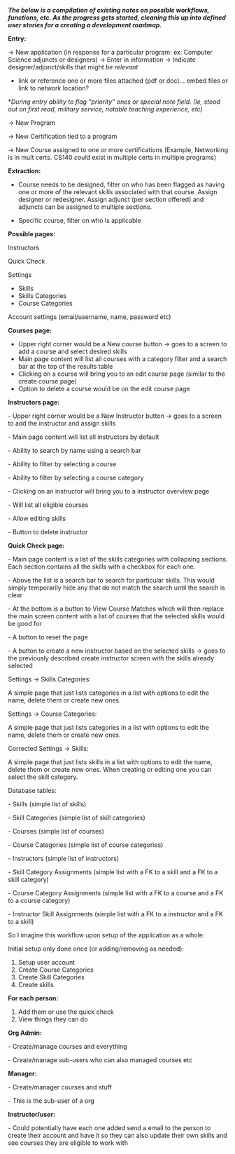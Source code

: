 ***The below is a compilation of existing notes on possible workflows, functions, etc. As the progress gets started, cleaning this up into defined user stories for a creating a development roadmap.***

**Entry:**

-> New application (in response for a particular program: ex: Computer Science adjuncts or designers) -> Enter in information -> Indicate designer/adjunct/skills that might *be relevant* 

- link or reference one or more files attached (pdf or doc)… embed files or link to network location? 

**During entry ability to flag “priority” ones or special note field. (Ie, stood out on first read, military service, notable teaching experience, etc)* 

-> New Program

-> New Certification tied to a program

-> New Course assigned to one or more certifications (Example, Networking is in mult certs. CS140 *could* exist in multiple certs in multiple programs)

**Extraction:**

- Course needs to be designed, filter on who has been flagged as having one or more of the relevant skills associated with that course. Assign designer or redesigner. Assign adjunct (per section offered) and adjuncts can be assigned to multiple sections. 

- Specific course, filter on who is applicable

**Possible pages:**

Instructors

Quick Check

Settings

- Skills
- Skills Categories
- Course Categories

Account settings (email/username, name, password etc)

**Courses page:**

- Upper right corner would be a New course button -> goes to a screen to add a course and select desired skills
- Main page content will list all courses with a category filter and a search bar at the top of the results table
- Clicking on a course will bring you to an edit course page (similar to the create course page)
- Option to delete a course would be on the edit course page

**Instructors page:**

\- Upper right corner would be a New Instructor button -> goes to a screen to add the instructor and assign skills

\- Main page content will list all instructors by default

 \- Ability to search by name using a search bar

 \- Ability to filter by selecting a course

 \- Ability to filter by selecting a course category

\- Clicking on an instructor will bring you to a instructor overview page

 \- Will list all eligible courses

 \- Allow editing skills

 \- Button to delete instructor

**Quick Check page:**

\- Main page content is a list of the skills categories with collapsing sections. Each section contains all the skills with a checkbox for each one.

\- Above the list is a search bar to search for particular skills. This would simply temporarily hide any that do not match the search until the search is clear

\- At the bottom is a button to View Course Matches which will then replace the main screen content with a list of courses that the selected skills would be good for

\- A button to reset the page

\- A button to create a new instructor based on the selected skills -> goes to the previously described create instructor screen with the skills already selected

Settings -> Skills Categories:

A simple page that just lists categories in a list with options to edit the name, delete them or create new ones.

Settings -> Course Categories:

A simple page that just lists categories in a list with options to edit the name, delete them or create new ones.

Corrected Settings -> Skills:

A simple page that just lists skills in a list with options to edit the name, delete them or create new ones. When creating or editing one you can select the skill category.

Database tables:

\- Skills (simple list of skills)

\- Skill Categories (simple list of skill categories)

\- Courses (simple list of courses)

\- Course Categories (simple list of course categories)

\- Instructors (simple list of instructors)

\- Skill Category Assignments (simple list with a FK to a skill and a FK to a skill category)

\- Course Category Assignments (simple list with a FK to a course and a FK to a course category)

\- Instructor Skill Assignments (simple list with a FK to a instructor and a FK to a skill)

So I imagine this workflow upon setup of the application as a whole:

Initial setup only done once (or adding/removing as needed):

1. Setup user account
2. Create Course Categories
3. Create Skill Categories
4. Create skills

**For each person:**

1. Add them or use the quick check
2. View things they can do

**Org Admin:**

\- Create/manage courses and everything

\- Create/manage sub-users who can also managed courses etc

**Manager:**

\- Create/manager courses and stuff

\- This is the sub-user of a org

**Instructor/user:**

\- Could potentially have each one added send a email to the person to create their account and have it so they can also update their own skills and see courses they are eligible to work with